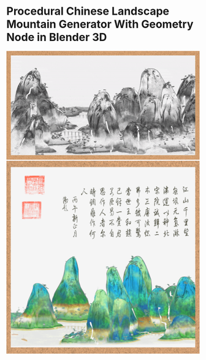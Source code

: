 Procedural Chinese Landscape Mountain Generator With Geometry Node in Blender 3D
=================

![screenshot](documentation/16By9AsGif.gif)
![screenshot](documentation/ChineseLandscapePainting.gif)


